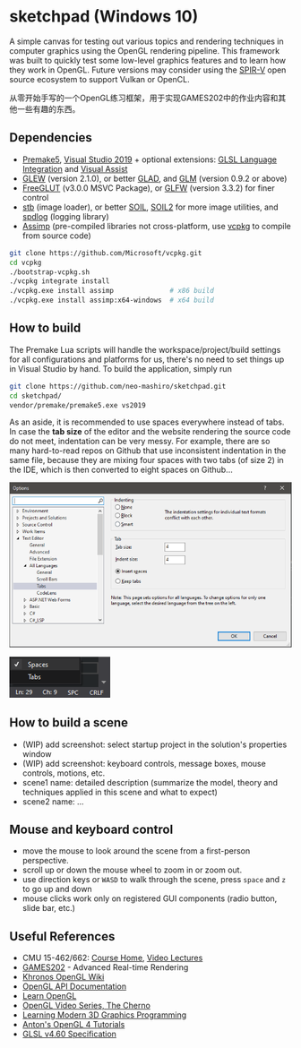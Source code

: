# sketchpad (Windows 10)

A simple canvas for testing out various topics and rendering techniques in computer graphics using the OpenGL rendering pipeline. This framework was built to quickly test some low-level graphics features and to learn how they work in OpenGL. Future versions may consider using the [SPIR-V](https://www.khronos.org/spir/) open source ecosystem to support Vulkan or OpenCL.

从零开始手写的一个OpenGL练习框架，用于实现GAMES202中的作业内容和其他一些有趣的东西。

## Dependencies

- [Premake5](https://github.com/premake/premake-core), [Visual Studio 2019](https://visualstudio.microsoft.com/downloads/) + optional extensions: [GLSL Language Integration](https://marketplace.visualstudio.com/items?itemName=DanielScherzer.GLSL) and [Visual Assist](https://www.wholetomato.com/)
- [GLEW](https://en.wikipedia.org/wiki/OpenGL_Extension_Wrangler_Library) (version 2.1.0), or better [GLAD](https://glad.dav1d.de/), and [GLM](https://glm.g-truc.net/0.9.2/api/index.html) (version 0.9.2 or above)
- [FreeGLUT](https://en.wikipedia.org/wiki/FreeGLUT) (v3.0.0 MSVC Package), or [GLFW](https://en.wikipedia.org/wiki/GLFW) (version 3.3.2) for finer control
- [stb](https://github.com/nothings/stb) (image loader), or better [SOIL](https://github.com/littlstar/soil), [SOIL2](https://github.com/SpartanJ/SOIL2) for more image utilities, and [spdlog](https://github.com/gabime/spdlog) (logging library)
- [Assimp](https://github.com/assimp/assimp) (pre-compiled libraries not cross-platform, use [vcpkg](https://github.com/microsoft/vcpkg) to compile from source code)
```bash
git clone https://github.com/Microsoft/vcpkg.git
cd vcpkg
./bootstrap-vcpkg.sh
./vcpkg integrate install
./vcpkg.exe install assimp              # x86 build
./vcpkg.exe install assimp:x64-windows  # x64 build
```

## How to build

The Premake Lua scripts will handle the workspace/project/build settings for all configurations and platforms for us, there's no need to set things up in Visual Studio by hand. To build the application, simply run
```bash
git clone https://github.com/neo-mashiro/sketchpad.git
cd sketchpad/
vendor/premake/premake5.exe vs2019
```
As an aside, it is recommended to use spaces everywhere instead of tabs. In case the **tab size** of the editor and the website rendering the source code do not meet, indentation can be very messy. For example, there are so many hard-to-read repos on Github that use inconsistent indentation in the same file, because they are mixing four spaces with two tabs (of size 2) in the IDE, which is then converted to eight spaces on Github...

![tab-settings](res/spaces.PNG)

![tab-settings](res/SPC.png)

## How to build a scene

- (WIP) add screenshot: select startup project in the solution's properties window
- (WIP) add screenshot: keyboard controls, message boxes, mouse controls, motions, etc.
- scene1 name: detailed description (summarize the model, theory and techniques applied in this scene and what to expect)
- scene2 name: ...

## Mouse and keyboard control

- move the mouse to look around the scene from a first-person perspective.
- scroll up or down the mouse wheel to zoom in or zoom out.
- use direction keys or `WASD` to walk through the scene, press `space` and `z` to go up and down
- mouse clicks work only on registered GUI components (radio button, slide bar, etc.)

## Useful References

- CMU 15-462/662: [Course Home](http://15462.courses.cs.cmu.edu/fall2020/home), [Video Lectures](https://www.youtube.com/playlist?list=PL9_jI1bdZmz2emSh0UQ5iOdT2xRHFHL7E)
- [GAMES202](https://sites.cs.ucsb.edu/~lingqi/teaching/games202.html) - Advanced Real-time Rendering
- [Khronos OpenGL Wiki](https://www.khronos.org/opengl/wiki/Main_Page)
- [OpenGL API Documentation](http://docs.gl/)
- [Learn OpenGL](https://learnopengl.com)
- [OpenGL Video Series, The Cherno](https://www.youtube.com/playlist?list=PLlrATfBNZ98foTJPJ_Ev03o2oq3-GGOS2)
- [Learning Modern 3D Graphics Programming](https://paroj.github.io/gltut/)
- [Anton's OpenGL 4 Tutorials](https://antongerdelan.net/opengl/)
- [GLSL v4.60 Specification](https://github.com/neo-mashiro/sketchpad/blob/main/res/GLSL%20v4.60%20Spec.pdf)
